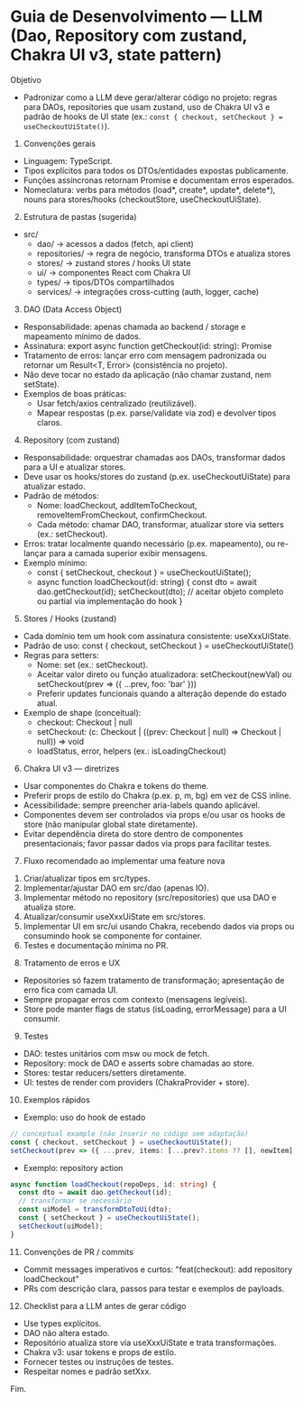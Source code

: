 # Guia de Desenvolvimento — LLM (Dao, Repository com zustand, Chakra UI v3, state pattern)

Objetivo
- Padronizar como a LLM deve gerar/alterar código no projeto: regras para DAOs, repositories que usam zustand, uso de Chakra UI v3 e padrão de hooks de UI state (ex.: `const { checkout, setCheckout } = useCheckoutUiState()`).

1) Convenções gerais
- Linguagem: TypeScript.
- Tipos explícitos para todos os DTOs/entidades expostas publicamente.
- Funções assíncronas retornam Promise<T> e documentam erros esperados.
- Nomeclatura: verbs para métodos (load*, create*, update*, delete*), nouns para stores/hooks (checkoutStore, useCheckoutUiState).

2) Estrutura de pastas (sugerida)
- src/
  - dao/           -> acessos a dados (fetch, api client)
  - repositories/  -> regra de negócio, transforma DTOs e atualiza stores
  - stores/        -> zustand stores / hooks UI state
  - ui/            -> componentes React com Chakra UI
  - types/         -> tipos/DTOs compartilhados
  - services/      -> integrações cross-cutting (auth, logger, cache)

3) DAO (Data Access Object)
- Responsabilidade: apenas chamada ao backend / storage e mapeamento mínimo de dados.
- Assinatura: export async function getCheckout(id: string): Promise<CheckoutDto>
- Tratamento de erros: lançar erro com mensagem padronizada ou retornar um Result<T, Error> (consistência no projeto).
- Não deve tocar no estado da aplicação (não chamar zustand, nem setState).
- Exemplos de boas práticas:
  - Usar fetch/axios centralizado (reutilizável).
  - Mapear respostas (p.ex. parse/validate via zod) e devolver tipos claros.

4) Repository (com zustand)
- Responsabilidade: orquestrar chamadas aos DAOs, transformar dados para a UI e atualizar stores.
- Deve usar os hooks/stores do zustand (p.ex. useCheckoutUiState) para atualizar estado.
- Padrão de métodos:
  - Nome: loadCheckout, addItemToCheckout, removeItemFromCheckout, confirmCheckout.
  - Cada método: chamar DAO, transformar, atualizar store via setters (ex.: setCheckout).
- Erros: tratar localmente quando necessário (p.ex. mapeamento), ou re-lançar para a camada superior exibir mensagens.
- Exemplo mínimo:
  - const { setCheckout, checkout } = useCheckoutUiState();
  - async function loadCheckout(id: string) {
      const dto = await dao.getCheckout(id);
      setCheckout(dto); // aceitar objeto completo ou partial via implementação do hook
    }

5) Stores / Hooks (zustand)
- Cada domínio tem um hook com assinatura consistente: useXxxUiState.
- Padrão de uso: const { checkout, setCheckout } = useCheckoutUiState()
- Regras para setters:
  - Nome: set<NomeState> (ex.: setCheckout).
  - Aceitar valor direto ou função atualizadora: setCheckout(newVal) ou setCheckout(prev => ({ ...prev, foo: 'bar' }))
  - Preferir updates funcionais quando a alteração depende do estado atual.
- Exemplo de shape (conceitual):
  - checkout: Checkout | null
  - setCheckout: (c: Checkout | ((prev: Checkout | null) => Checkout | null)) => void
  - loadStatus, error, helpers (ex.: isLoadingCheckout)

6) Chakra UI v3 — diretrizes
- Usar componentes do Chakra e tokens do theme.
- Preferir props de estilo do Chakra (p.ex. p, m, bg) em vez de CSS inline.
- Acessibilidade: sempre preencher aria-labels quando aplicável.
- Componentes devem ser controlados via props e/ou usar os hooks de store (não manipular global state diretamente).
- Evitar dependência direta do store dentro de componentes presentacionais; favor passar dados via props para facilitar testes.

7) Fluxo recomendado ao implementar uma feature nova
1. Criar/atualizar tipos em src/types.
2. Implementar/ajustar DAO em src/dao (apenas IO).
3. Implementar método no repository (src/repositories) que usa DAO e atualiza store.
4. Atualizar/consumir useXxxUiState em src/stores.
5. Implementar UI em src/ui usando Chakra, recebendo dados via props ou consumindo hook se componente for container.
6. Testes e documentação mínima no PR.

8) Tratamento de erros e UX
- Repositories só fazem tratamento de transformação; apresentação de erro fica com camada UI.
- Sempre propagar erros com contexto (mensagens legíveis).
- Store pode manter flags de status (isLoading, errorMessage) para a UI consumir.

9) Testes
- DAO: testes unitários com msw ou mock de fetch.
- Repository: mock de DAO e asserts sobre chamadas ao store.
- Stores: testar reducers/setters diretamente.
- UI: testes de render com providers (ChakraProvider + store).

10) Exemplos rápidos

- Exemplo: uso do hook de estado
```ts
// conceptual example (não inserir no código sem adaptação)
const { checkout, setCheckout } = useCheckoutUiState();
setCheckout(prev => ({ ...prev, items: [...prev?.items ?? [], newItem] }));
```

- Exemplo: repository action
```ts
async function loadCheckout(repoDeps, id: string) {
  const dto = await dao.getCheckout(id);
  // transformar se necessário
  const uiModel = transformDtoToUi(dto);
  const { setCheckout } = useCheckoutUiState();
  setCheckout(uiModel);
}
```

11) Convenções de PR / commits
- Commit messages imperativos e curtos: "feat(checkout): add repository loadCheckout"
- PRs com descrição clara, passos para testar e exemplos de payloads.

12) Checklist para a LLM antes de gerar código
- Use types explícitos.
- DAO não altera estado.
- Repositório atualiza store via useXxxUiState e trata transformações.
- Chakra v3: usar tokens e props de estilo.
- Fornecer testes ou instruções de testes.
- Respeitar nomes e padrão setXxx.

Fim.

